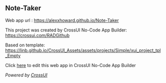 ## Note-Taker
Web app url : https://alexxhoward.github.io/Note-Taker

This project was created by CrossUI No-Code App Builder: https://crossui.com/RADGithub

Based on template: https://linb.github.io/CrossUI_Assets/assets/projects/Simple/xui_project_tpl_Empty

Click [here](https://crossui.com/RADGithub/#!from=github&owner=alexxhoward&repo=Note-Taker) to edit this web app in CrossUI No-Code App Builder

<i>Powered by [CrossUI](https://crossui.com)</i>
